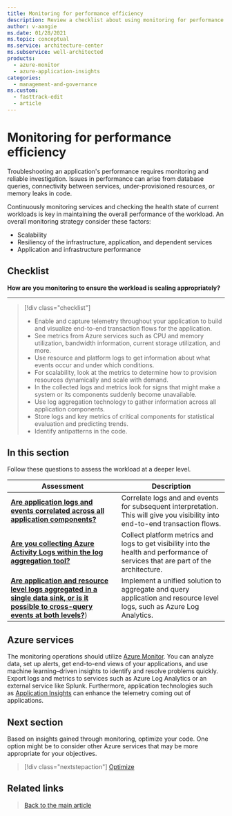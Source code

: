 ```yaml
---
title: Monitoring for performance efficiency
description: Review a checklist about using monitoring for performance efficiency. Consider scalability, app and infrastructure performance, and resiliency.
author: v-aangie
ms.date: 01/28/2021
ms.topic: conceptual
ms.service: architecture-center
ms.subservice: well-architected
products:
  - azure-monitor
  - azure-application-insights
categories:
  - management-and-governance
ms.custom:
  - fasttrack-edit
  - article
---
```


# Monitoring for performance efficiency
Troubleshooting an application's performance requires monitoring and reliable investigation. Issues in performance can arise from database queries, connectivity between services, under-provisioned resources, or memory leaks in code.

Continuously monitoring services​ and checking the health state of current workloads is key in maintaining the overall performance of the workload. An overall monitoring strategy consider these factors:
- Scalability
- Resiliency of the infrastructure, application, and dependent services
- Application and infrastructure performance

## Checklist
**How are you monitoring to ensure the workload is scaling appropriately?**
***
> [!div class="checklist"]
> - Enable and capture telemetry throughout your application to build and visualize end-to-end transaction flows for the application.
> - See metrics from Azure services such as CPU and memory utilization, bandwidth information, current storage utilization, and more. 
> - Use resource and platform logs to get information about what events occur and under which conditions. 
> - For scalability, look at the metrics to determine how to provision resources dynamically and scale with demand.
> - In the collected logs and metrics look for signs that might make a system or its components suddenly become unavailable. 
> - Use log aggregation technology to gather information across all application components.
> - Store logs and key metrics of critical components for statistical evaluation and predicting trends.
> - Identify antipatterns in the code.


## In this section

Follow these questions to assess the workload at a deeper level.

|Assessment|Description|
|---|---|
|[**Are application logs and events correlated across all application components?**](monitor-application.md)|Correlate logs and and events for subsequent interpretation. This will give you visibility into end-to-end transaction flows.|
|[**Are you collecting Azure Activity Logs within the log aggregation tool?**](monitor-infrastructure.md)|Collect platform metrics and logs to get visibility into the health and performance of services that are part of the architecture.|
|[**Are application and resource level logs aggregated in a single data sink, or is it possible to cross-query events at both levels?**](monitor-analyze.md))|Implement a unified solution to aggregate and query application and resource level logs, such as Azure Log Analytics.|

## Azure services

The monitoring operations should utilize [Azure Monitor](https://azure.microsoft.com/services/monitor/). You can analyze data, set up alerts, get end-to-end views of your applications, and use machine learning–driven insights to identify and resolve problems quickly. Export logs and metrics to services such as Azure Log Analytics or an external service like Splunk. Furthermore, application technologies such as [Application Insights](/azure/azure-monitor/app/app-insights-overview) can enhance the telemetry coming out of applications.

## Next section

Based on insights gained through monitoring, optimize your code. One option might be to consider other Azure services that may be more appropriate for your objectives.  

> [!div class="nextstepaction"] 
> [Optimize](optimize.md)

## Related links
> [Back to the main article](overview.md)
  
